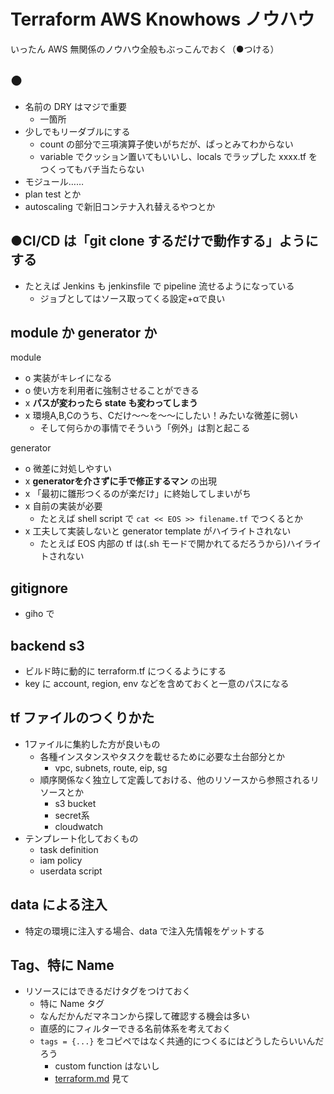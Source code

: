 # Terraform AWS Knowhows ノウハウ
いったん AWS 無関係のノウハウ全般もぶっこんでおく（●つける）

## ●
- 名前の DRY はマジで重要
    - 一箇所
- 少しでもリーダブルにする
    - count の部分で三項演算子使いがちだが、ぱっとみてわからない
    - variable でクッション置いてもいいし、locals でラップした xxxx.tf をつくってもバチ当たらない
- モジュール……
- plan test とか
- autoscaling で新旧コンテナ入れ替えるやつとか

## ●CI/CD は「git clone するだけで動作する」ようにする
- たとえば Jenkins も jenkinsfile で pipeline 流せるようになっている
    - ジョブとしてはソース取ってくる設定+αで良い

## module か generator か
module

- o 実装がキレイになる
- o 使い方を利用者に強制させることができる
- x **パスが変わったら state も変わってしまう**
- x 環境A,B,Cのうち、Cだけ～～を～～にしたい！みたいな微差に弱い
    - そして何らかの事情でそういう「例外」は割と起こる

generator

- o 微差に対処しやすい
- x **generatorを介さずに手で修正するマン** の出現
- x 「最初に雛形つくるのが楽だけ」に終始してしまいがち
- x 自前の実装が必要
    - たとえば shell script で `cat << EOS >> filename.tf` でつくるとか
- x 工夫して実装しないと generator template がハイライトされない
    - たとえば EOS 内部の tf は(.sh モードで開かれてるだろうから)ハイライトされない
  
## gitignore
- giho で

## backend s3
- ビルド時に動的に terraform.tf につくるようにする
- key に account, region, env などを含めておくと一意のパスになる

## tf ファイルのつくりかた
- 1ファイルに集約した方が良いもの
    - 各種インスタンスやタスクを載せるために必要な土台部分とか
        - vpc, subnets, route, eip, sg
    - 順序関係なく独立して定義しておける、他のリソースから参照されるリソースとか
        - s3 bucket
        - secret系
        - cloudwatch
- テンプレート化しておくもの
    - task definition
    - iam policy
    - userdata script

## data による注入
- 特定の環境に注入する場合、data で注入先情報をゲットする

## Tag、特に Name
- リソースにはできるだけタグをつけておく
    - 特に Name タグ
    - なんだかんだマネコンから探して確認する機会は多い
    - 直感的にフィルターできる名前体系を考えておく
    - `tags = {...}` をコピペではなく共通的につくるにはどうしたらいいんだろう
        - custom function はないし
        - [terraform.md](terraform.md) 見て
